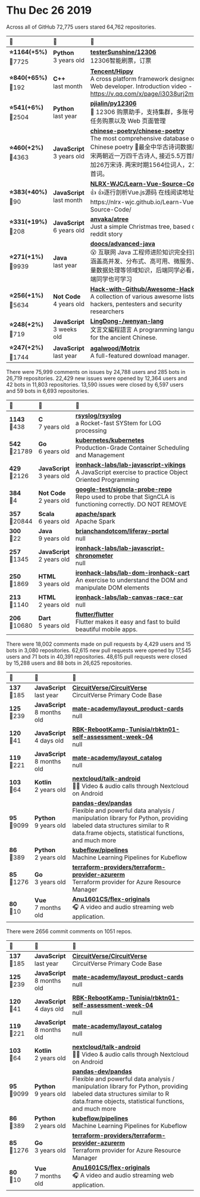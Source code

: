 # Thu Dec 26 2019

Across all of GitHub 72,775 users stared 
64,762 repositories. 

| :page_with_curl: | :calendar: | :page_with_curl: |
| :--- | :--- | :--- |
| **:star:1164(+5%)**<br>:twisted_rightwards_arrows:7725 | **Python**<br>3 years old | **[testerSunshine/12306](https://github.com/testerSunshine/12306)**<br>12306智能刷票，订票 |
| **:star:840(+65%)**<br>:twisted_rightwards_arrows:192 | **C++**<br>last month | **[Tencent/Hippy](https://github.com/Tencent/Hippy)**<br>A cross platform framework designed for Web developer. Introduction video - https://v.qq.com/x/page/i3038urj2mt.html |
| **:star:541(+6%)**<br>:twisted_rightwards_arrows:2504 | **Python**<br>last year | **[pjialin/py12306](https://github.com/pjialin/py12306)**<br>🚂 12306 购票助手，支持集群，多账号，多任务购票以及 Web 页面管理  |
| **:star:460(+2%)**<br>:twisted_rightwards_arrows:4363 | **JavaScript**<br>3 years old | **[chinese-poetry/chinese-poetry](https://github.com/chinese-poetry/chinese-poetry)**<br>The most comprehensive database of Chinese poetry 🧶最全中华古诗词数据库,  唐宋两朝近一万四千古诗人,  接近5.5万首唐诗加26万宋诗.  两宋时期1564位词人，21050首词。   |
| **:star:383(+40%)**<br>:twisted_rightwards_arrows:90 | **JavaScript**<br>last month | **[NLRX-WJC/Learn-Vue-Source-Code](https://github.com/NLRX-WJC/Learn-Vue-Source-Code)**<br>:thumbsup: :thumbsup:逐行剖析Vue.js源码      在线阅读地址https://nlrx-wjc.github.io/Learn-Vue-Source-Code/ |
| **:star:331(+19%)**<br>:twisted_rightwards_arrows:208 | **JavaScript**<br>6 years old | **[anvaka/atree](https://github.com/anvaka/atree)**<br>Just a simple Christmas tree, based on reddit story |
| **:star:271(+1%)**<br>:twisted_rightwards_arrows:9939 | **Java**<br>last year | **[doocs/advanced-java](https://github.com/doocs/advanced-java)**<br>😮 互联网 Java 工程师进阶知识完全扫盲：涵盖高并发、分布式、高可用、微服务、海量数据处理等领域知识，后端同学必看，前端同学也可学习 |
| **:star:256(+1%)**<br>:twisted_rightwards_arrows:5634 | **Not Code**<br>4 years old | **[Hack-with-Github/Awesome-Hacking](https://github.com/Hack-with-Github/Awesome-Hacking)**<br>A collection of various awesome lists for hackers, pentesters and security researchers |
| **:star:248(+2%)**<br>:twisted_rightwards_arrows:719 | **JavaScript**<br>3 weeks old | **[LingDong-/wenyan-lang](https://github.com/LingDong-/wenyan-lang)**<br>文言文編程語言 A programming language for the ancient Chinese. |
| **:star:247(+2%)**<br>:twisted_rightwards_arrows:1744 | **JavaScript**<br>last year | **[agalwood/Motrix](https://github.com/agalwood/Motrix)**<br>A full-featured download manager. |

There were 75,999 comments on issues by 24,788 users and 285 bots in 26,719 repositories.
22,429 new issues were opened by 12,364 users and 42 bots in 11,803 repositories.
13,590 issues were closed by 6,597 users and 59 bots in 6,693 repositories.

| :speech_balloon: | :calendar: | :page_with_curl: |
| :--- | :--- | :--- |
| **1143**<br>:twisted_rightwards_arrows:438 | **C**<br>7 years old | **[rsyslog/rsyslog](https://github.com/rsyslog/rsyslog)**<br>a Rocket-fast SYStem for LOG processing |
| **542**<br>:twisted_rightwards_arrows:21789 | **Go**<br>6 years old | **[kubernetes/kubernetes](https://github.com/kubernetes/kubernetes)**<br>Production-Grade Container Scheduling and Management |
| **429**<br>:twisted_rightwards_arrows:2126 | **JavaScript**<br>3 years old | **[ironhack-labs/lab-javascript-vikings](https://github.com/ironhack-labs/lab-javascript-vikings)**<br>A JavaScript exercise to practice Object Oriented Programming |
| **384**<br>:twisted_rightwards_arrows:4 | **Not Code**<br>2 years old | **[google-test/signcla-probe-repo](https://github.com/google-test/signcla-probe-repo)**<br>Repo used to probe that SignCLA is functioning correctly.  DO NOT REMOVE |
| **357**<br>:twisted_rightwards_arrows:20844 | **Scala**<br>6 years old | **[apache/spark](https://github.com/apache/spark)**<br>Apache Spark |
| **300**<br>:twisted_rightwards_arrows:22 | **Java**<br>9 years old | **[brianchandotcom/liferay-portal](https://github.com/brianchandotcom/liferay-portal)**<br>null |
| **257**<br>:twisted_rightwards_arrows:1345 | **JavaScript**<br>2 years old | **[ironhack-labs/lab-javascript-chronometer](https://github.com/ironhack-labs/lab-javascript-chronometer)**<br>null |
| **250**<br>:twisted_rightwards_arrows:1869 | **HTML**<br>3 years old | **[ironhack-labs/lab-dom-ironhack-cart](https://github.com/ironhack-labs/lab-dom-ironhack-cart)**<br>An exercise to understand the DOM and manipulate DOM elements |
| **213**<br>:twisted_rightwards_arrows:1140 | **HTML**<br>2 years old | **[ironhack-labs/lab-canvas-race-car](https://github.com/ironhack-labs/lab-canvas-race-car)**<br>null |
| **206**<br>:twisted_rightwards_arrows:10680 | **Dart**<br>5 years old | **[flutter/flutter](https://github.com/flutter/flutter)**<br>Flutter makes it easy and fast to build beautiful mobile apps. |

There were 18,002 comments made on pull requests by 4,429 users and 15 bots in 3,080 repositories.
62,615 new pull requests were opened by 17,545 users and 71 bots in 40,391 repositories.
48,615 pull requests were closed by 15,288 users and 88 bots in 26,625 repositories.

| :speech_balloon: | :calendar: | :page_with_curl: |
| :--- | :--- | :--- |
| **137**<br>:twisted_rightwards_arrows:185 | **JavaScript**<br>last year | **[CircuitVerse/CircuitVerse](https://github.com/CircuitVerse/CircuitVerse)**<br>CircuitVerse Primary Code Base |
| **125**<br>:twisted_rightwards_arrows:239 | **JavaScript**<br>8 months old | **[mate-academy/layout_product-cards](https://github.com/mate-academy/layout_product-cards)**<br>null |
| **120**<br>:twisted_rightwards_arrows:41 | **JavaScript**<br>4 days old | **[RBK-RebootKamp-Tunisia/rbktn01-self-assessment-week-04](https://github.com/RBK-RebootKamp-Tunisia/rbktn01-self-assessment-week-04)**<br>null |
| **119**<br>:twisted_rightwards_arrows:221 | **JavaScript**<br>8 months old | **[mate-academy/layout_catalog](https://github.com/mate-academy/layout_catalog)**<br>null |
| **103**<br>:twisted_rightwards_arrows:64 | **Kotlin**<br>2 years old | **[nextcloud/talk-android](https://github.com/nextcloud/talk-android)**<br>📱😀 Video & audio calls through Nextcloud on Android |
| **95**<br>:twisted_rightwards_arrows:9099 | **Python**<br>9 years old | **[pandas-dev/pandas](https://github.com/pandas-dev/pandas)**<br>Flexible and powerful data analysis / manipulation library for Python, providing labeled data structures similar to R data.frame objects, statistical functions, and much more |
| **86**<br>:twisted_rightwards_arrows:389 | **Python**<br>2 years old | **[kubeflow/pipelines](https://github.com/kubeflow/pipelines)**<br>Machine Learning Pipelines for Kubeflow |
| **85**<br>:twisted_rightwards_arrows:1276 | **Go**<br>3 years old | **[terraform-providers/terraform-provider-azurerm](https://github.com/terraform-providers/terraform-provider-azurerm)**<br>Terraform provider for Azure Resource Manager |
| **80**<br>:twisted_rightwards_arrows:10 | **Vue**<br>7 months old | **[Anu1601CS/flex-originals](https://github.com/Anu1601CS/flex-originals)**<br>:headphones: A video and audio streaming web application. |

There were 2656 commit comments on 1051 repos.

| :speech_balloon: | :calendar: | :page_with_curl: |
| :--- | :--- | :--- |
| **137**<br>:twisted_rightwards_arrows:185 | **JavaScript**<br>last year | **[CircuitVerse/CircuitVerse](https://github.com/CircuitVerse/CircuitVerse)**<br>CircuitVerse Primary Code Base |
| **125**<br>:twisted_rightwards_arrows:239 | **JavaScript**<br>8 months old | **[mate-academy/layout_product-cards](https://github.com/mate-academy/layout_product-cards)**<br>null |
| **120**<br>:twisted_rightwards_arrows:41 | **JavaScript**<br>4 days old | **[RBK-RebootKamp-Tunisia/rbktn01-self-assessment-week-04](https://github.com/RBK-RebootKamp-Tunisia/rbktn01-self-assessment-week-04)**<br>null |
| **119**<br>:twisted_rightwards_arrows:221 | **JavaScript**<br>8 months old | **[mate-academy/layout_catalog](https://github.com/mate-academy/layout_catalog)**<br>null |
| **103**<br>:twisted_rightwards_arrows:64 | **Kotlin**<br>2 years old | **[nextcloud/talk-android](https://github.com/nextcloud/talk-android)**<br>📱😀 Video & audio calls through Nextcloud on Android |
| **95**<br>:twisted_rightwards_arrows:9099 | **Python**<br>9 years old | **[pandas-dev/pandas](https://github.com/pandas-dev/pandas)**<br>Flexible and powerful data analysis / manipulation library for Python, providing labeled data structures similar to R data.frame objects, statistical functions, and much more |
| **86**<br>:twisted_rightwards_arrows:389 | **Python**<br>2 years old | **[kubeflow/pipelines](https://github.com/kubeflow/pipelines)**<br>Machine Learning Pipelines for Kubeflow |
| **85**<br>:twisted_rightwards_arrows:1276 | **Go**<br>3 years old | **[terraform-providers/terraform-provider-azurerm](https://github.com/terraform-providers/terraform-provider-azurerm)**<br>Terraform provider for Azure Resource Manager |
| **80**<br>:twisted_rightwards_arrows:10 | **Vue**<br>7 months old | **[Anu1601CS/flex-originals](https://github.com/Anu1601CS/flex-originals)**<br>:headphones: A video and audio streaming web application. |

